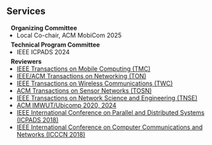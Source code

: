 ## Services

<!-- This content will not appear in the rendered Markdown -->

<h4 style="margin:0 10px 0;">Organizing Committee</h4>
<ul style="margin:0 0 5px;">
  <li>Local Co-chair, ACM MobiCom 2025</li>
</ul>

<h4 style="margin:0 10px 0;">Technical Program Committee</h4>
<ul style="margin:0 0 5px;"> 
  <li>IEEE ICPADS 2024</li>
</ul>

<h4 style="margin:0 10px 0;">Reviewers</h4>
<ul style="margin:0 0 5px;">
  <li><a href="https://www.computer.org/csdl/journal/tm"><autocolor>IEEE Transactions on Mobile Computing (TMC)</autocolor></a></li>
  <li><a href="https://ieeexplore.ieee.org/xpl/RecentIssue.jsp?punumber=90"><autocolor>IEEE/ACM Transactions on Networking (TON)</autocolor></a></li>
  <li><a href="https://ieeexplore.ieee.org/xpl/RecentIssue.jsp?punumber=7693"><autocolor>IEEE Transactions on Wireless Communications (TWC)</autocolor></a></li>
  <li><a href="https://dl.acm.org/journal/tosn"><autocolor>ACM Transactions on Sensor Networks (TOSN)</autocolor></a></li>
  <li><a href="https://ieee-cas.org/publication/ieee-transactions-network-science-and-engineering"><autocolor>IEEE Transactions on Network Science and Engineering (TNSE)</autocolor></a></li>
  <li><a href="https://dl.acm.org/journal/imwut"><autocolor>ACM IMWUT/Ubicomp 2020, 2024</autocolor></a></li>
  <li><a href=""><autocolor>IEEE International Conference on Parallel and Distributed Systems (ICPADS 2018) </autocolor></a></li>
  <li><a href="http://www.icccn.org/icccn23/program/index.html"><autocolor>IEEE International Conference on Computer Communications and Networks (ICCCN 2018)</autocolor></a></li>
</ul>

<!--  
<h4 style="margin:0 10px 0;">Conference Reviewers</h4>

<ul style="margin:0 0 5px;">
  <li><a href="http://cvpr2023.thecvf.com/"><autocolor>IEEE/CVF Conference on Computer Vision and Pattern Recognition (CVPR) 2021-2023</autocolor></a></li>
  <li><a href="http://iccv2021.thecvf.com/"><autocolor>IEEE/CVF International Conference on Computer Vision (ICCV) 2021</autocolor></a></li>
  <li><a href="https://eccv2022.ecva.net/"><autocolor>European Conference on Computer Vision (ECCV) 2022</autocolor></a></li>
</ul>

<h4 style="margin:0 10px 0;">Journal Reviewers</h4>

<ul style="margin:0 0 20px;">
  <li><a href="https://www.computer.org/csdl/journal/tp"><autocolor>IEEE Transactions on Pattern Analysis and Machine Intelligence (TPAMI)</autocolor></a></li>
  <li><a href="https://www.springer.com/journal/11263"><autocolor>International Journal of Computer Vision (IJCV)</autocolor></a></li>
</ul>

-->
